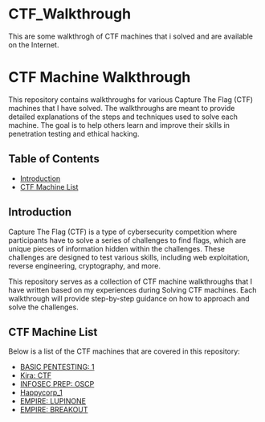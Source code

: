 # CTF_Walkthrough
This are some walkthrogh of CTF machines that i solved and are available on the Internet.

# CTF Machine Walkthrough

This repository contains walkthroughs for various Capture The Flag (CTF) machines that I have solved. The walkthroughs are meant to provide detailed explanations of the steps and techniques used to solve each machine. The goal is to help others learn and improve their skills in penetration testing and ethical hacking.

## Table of Contents

- [Introduction](#introduction)
- [CTF Machine List](#ctf-machine-list)

## Introduction

Capture The Flag (CTF) is a type of cybersecurity competition where participants have to solve a series of challenges to find flags, which are unique pieces of information hidden within the challenges. These challenges are designed to test various skills, including web exploitation, reverse engineering, cryptography, and more.

This repository serves as a collection of CTF machine walkthroughs that I have written based on my experiences during Solving CTF machines. Each walkthrough will provide step-by-step guidance on how to approach and solve the challenges.

## CTF Machine List

Below is a list of the CTF machines that are covered in this repository:

- [BASIC PENTESTING: 1](Basic_pentesting_1/)
- [Kira: CTF](Kira_CTF/)
- [INFOSEC PREP: OSCP](INFOSEC_PREP_OSCP/)
- [Happycorp_1](Happycorp_1/)
- [EMPIRE: LUPINONE](Empire_Lupinone/)
- [EMPIRE: BREAKOUT](Empire_Breakout/)
